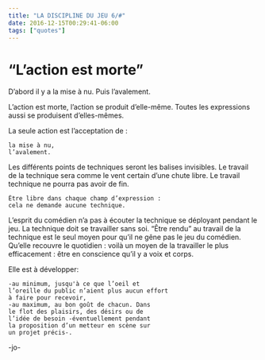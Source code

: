```yaml
---
title: "LA DISCIPLINE DU JEU 6/#"
date: 2016-12-15T00:29:41-06:00
tags: ["quotes"]
---
```



# “L’action est morte”

D’abord il y a la mise à nu.
Puis l’avalement.

L’action est morte, l’action se produit d’elle-même. Toutes les expressions aussi se produisent d’elles-mêmes.

La seule action est l’acceptation de :

    la mise à nu,
    l’avalement.

Les différents points de techniques seront les balises invisibles. Le travail de la technique sera comme le vent certain d’une chute libre. Le travail technique ne pourra pas avoir de fin.

    Être libre dans chaque champ d’expression :
    cela ne demande aucune technique.

L’esprit du comédien n’a pas à écouter la technique se déployant pendant le jeu. La technique doit se travailler sans soi.
“Être rendu” au travail de la technique est le seul moyen pour qu’il ne gêne pas le jeu du comédien. Qu’elle recouvre le quotidien : voilà un moyen de la travailler le plus efficacement : être en conscience qu’il y a voix et corps.

Elle est à développer:

    -au minimum, jusqu'à ce que l’oeil et
    l’oreille du public n’aient plus aucun effort
    à faire pour recevoir,
    -au maximum, au bon goût de chacun. Dans
    le flot des plaisirs, des désirs ou de
    l’idée de besoin -éventuellement pendant
    la proposition d’un metteur en scène sur
    un projet précis-.





-jo-
